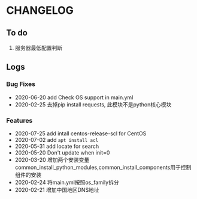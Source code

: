 # CHANGELOG

## To do

1. 服务器最低配置判断

## Logs

### Bug Fixes

* 2020-06-20  add Check OS support in main.yml
* 2020-02-25  去掉pip install requests, 此模块不是python核心模块

### Features

* 2020-07-25  add intall centos-release-scl for CentOS
* 2020-07-02  add `apt install acl`
* 2020-05-31  add locate for search
* 2020-05-20  Don't update when init=0
* 2020-03-20  增加两个安装变量common_install_python_modules,common_install_components用于控制组件的安装
* 2020-02-24  将main.yml按照os_family拆分
* 2020-02-21  增加中国地区DNS地址
